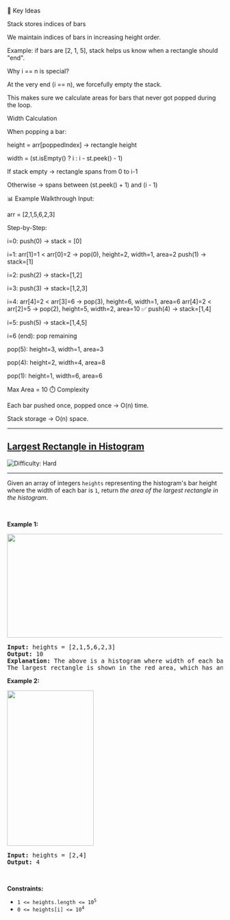 🔑 Key Ideas

Stack stores indices of bars

We maintain indices of bars in increasing height order.

Example: if bars are [2, 1, 5], stack helps us know when a rectangle should "end".

Why i == n is special?

At the very end (i == n), we forcefully empty the stack.

This makes sure we calculate areas for bars that never got popped during the loop.

Width Calculation

When popping a bar:

height = arr[poppedIndex] → rectangle height

width = (st.isEmpty() ? i : i - st.peek() - 1)

If stack empty → rectangle spans from 0 to i-1

Otherwise → spans between (st.peek() + 1) and (i - 1)

📊 Example Walkthrough
Input:

arr = [2,1,5,6,2,3]

Step-by-Step:

i=0: push(0) → stack = [0]

i=1: arr[1]=1 < arr[0]=2 → pop(0), height=2, width=1, area=2
push(1) → stack=[1]

i=2: push(2) → stack=[1,2]

i=3: push(3) → stack=[1,2,3]

i=4: arr[4]=2 < arr[3]=6 → pop(3), height=6, width=1, area=6
arr[4]=2 < arr[2]=5 → pop(2), height=5, width=2, area=10 ✅
push(4) → stack=[1,4]

i=5: push(5) → stack=[1,4,5]

i=6 (end): pop remaining

pop(5): height=3, width=1, area=3

pop(4): height=2, width=4, area=8

pop(1): height=1, width=6, area=6

Max Area = 10
⏱️ Complexity

Each bar pushed once, popped once → O(n) time.

Stack storage → O(n) space.

---
<h2><a href="https://leetcode.com/problems/largest-rectangle-in-histogram">Largest Rectangle in Histogram</a></h2> <img src='https://img.shields.io/badge/Difficulty-Hard-red' alt='Difficulty: Hard' /><hr><p>Given an array of integers <code>heights</code> representing the histogram&#39;s bar height where the width of each bar is <code>1</code>, return <em>the area of the largest rectangle in the histogram</em>.</p>

<p>&nbsp;</p>
<p><strong class="example">Example 1:</strong></p>
<img alt="" src="https://assets.leetcode.com/uploads/2021/01/04/histogram.jpg" style="width: 522px; height: 242px;" />
<pre>
<strong>Input:</strong> heights = [2,1,5,6,2,3]
<strong>Output:</strong> 10
<strong>Explanation:</strong> The above is a histogram where width of each bar is 1.
The largest rectangle is shown in the red area, which has an area = 10 units.
</pre>

<p><strong class="example">Example 2:</strong></p>
<img alt="" src="https://assets.leetcode.com/uploads/2021/01/04/histogram-1.jpg" style="width: 202px; height: 362px;" />
<pre>
<strong>Input:</strong> heights = [2,4]
<strong>Output:</strong> 4
</pre>

<p>&nbsp;</p>
<p><strong>Constraints:</strong></p>

<ul>
	<li><code>1 &lt;= heights.length &lt;= 10<sup>5</sup></code></li>
	<li><code>0 &lt;= heights[i] &lt;= 10<sup>4</sup></code></li>
</ul>
